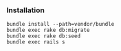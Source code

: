 ### Installation

    bundle install --path=vendor/bundle
    bundle exec rake db:migrate
    bundle exec rake db:seed
    bundle exec rails s
